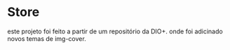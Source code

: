 # Store

este projeto foi feito a partir de um repositório da DIO+. onde foi adicinado novos temas de img-cover.
